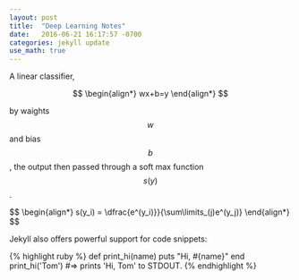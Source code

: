 ```yaml
---
layout: post
title:  "Deep Learning Notes"
date:   2016-06-21 16:17:57 -0700
categories: jekyll update
use_math: true
---
```


A linear classifier, 

$$
\begin{align*}
  wx+b=y
\end{align*}
$$

by waights $$w$$ and bias $$b$$, the output then passed through a soft max function $$s(y)$$ .

$$
\begin{align*}
  s(y_i) = \dfrac{e^(y_i)}}{\sum\limits_(j)e^(y_j)}
\end{align*}
$$


Jekyll also offers powerful support for code snippets:

{% highlight ruby %}
def print_hi(name)
  puts "Hi, #{name}"
end
print_hi('Tom')
#=> prints 'Hi, Tom' to STDOUT.
{% endhighlight %}

